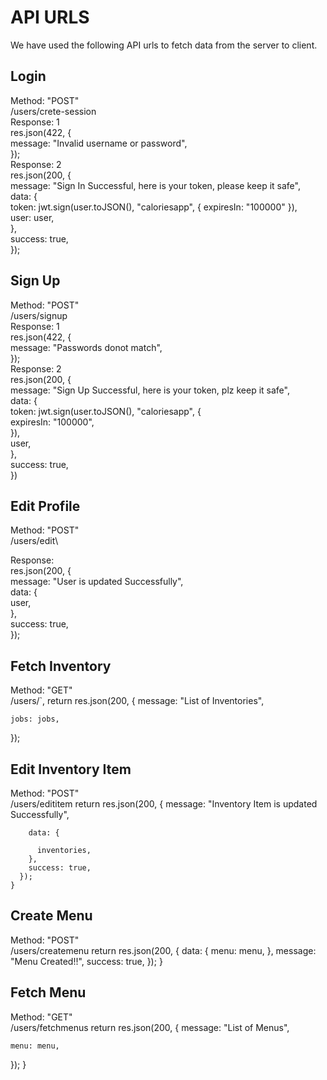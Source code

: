 # API URLS

We have used the following API urls to fetch data from the server to client.

## Login
Method: "POST"\
/users/crete-session\
Response: 1\
res.json(422, {\
        message: "Invalid username or password",\
      });\
Response: 2\
res.json(200, {\
      message: "Sign In Successful, here is your token, please keep it safe",\
      data: {\
        token: jwt.sign(user.toJSON(), "caloriesapp", { expiresIn: "100000" }),\
        user: user,\
      },\
      success: true,\
    }); 
## Sign Up
Method: "POST"\
/users/signup\
Response: 1\
res.json(422, {\
        message: "Passwords donot match",\
      });\
Response: 2\
res.json(200, {\
          message: "Sign Up Successful, here is your token, plz keep it safe",\
          data: {\
            token: jwt.sign(user.toJSON(), "caloriesapp", {\
              expiresIn: "100000",\
            }),\
            user,\
          },\
          success: true,\
        })

## Edit Profile
Method: "POST"\
/users/edit\

Response: \
res.json(200, {\
      message: "User is updated Successfully",\
      data: {\
        user,\
      },\
      success: true,\
    });

## Fetch Inventory
Method: "GET"\
/users/`,
return res.json(200, {
    message: "List of Inventories",

    jobs: jobs,
  });

## Edit Inventory Item
Method: "POST"\
/users/edititem
return res.json(200, {
        message: "Inventory Item is updated Successfully",

        data: {
         
          inventories,
        },
        success: true,
      });
    }

## Create Menu
Method: "POST"\
/users/createmenu
return res.json(200, {
      data: {
        menu: menu,
      },
      message: "Menu Created!!",
      success: true,
    });
  }
  
## Fetch Menu
Method: "GET"\
/users/fetchmenus
return res.json(200, {
    message: "List of Menus",

    menu: menu,
  });
}
